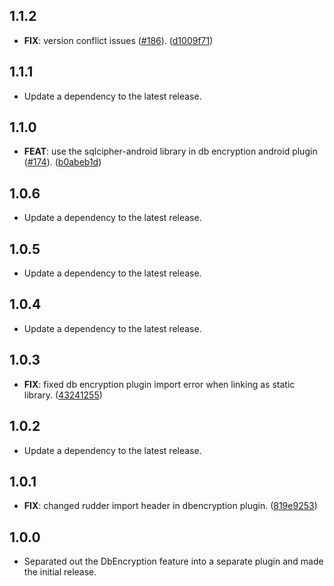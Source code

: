 ## 1.1.2

 - **FIX**: version conflict issues ([#186](https://github.com/rudderlabs/rudder-sdk-flutter/issues/186)). ([d1009f71](https://github.com/rudderlabs/rudder-sdk-flutter/commit/d1009f719d3297e36941d0b0def4b30a004c91f0))

## 1.1.1

 - Update a dependency to the latest release.

## 1.1.0

 - **FEAT**: use the sqlcipher-android library in db encryption android plugin ([#174](https://github.com/rudderlabs/rudder-sdk-flutter/issues/174)). ([b0abeb1d](https://github.com/rudderlabs/rudder-sdk-flutter/commit/b0abeb1d9063e56dca5f756225ad9b62c03616b8))

## 1.0.6

 - Update a dependency to the latest release.

## 1.0.5

 - Update a dependency to the latest release.

## 1.0.4

 - Update a dependency to the latest release.

## 1.0.3

 - **FIX**: fixed db encryption plugin import error when linking as static library. ([43241255](https://github.com/rudderlabs/rudder-sdk-flutter/commit/43241255a67f4db12f398c658a4d77d2ddbcfe92))

## 1.0.2

 - Update a dependency to the latest release.

## 1.0.1

 - **FIX**: changed rudder import header in dbencryption plugin. ([819e9253](https://github.com/rudderlabs/rudder-sdk-flutter/commit/819e925309ef365330406299128446927dea6427))

## 1.0.0

* Separated out the DbEncryption feature into a separate plugin and made the initial release.
